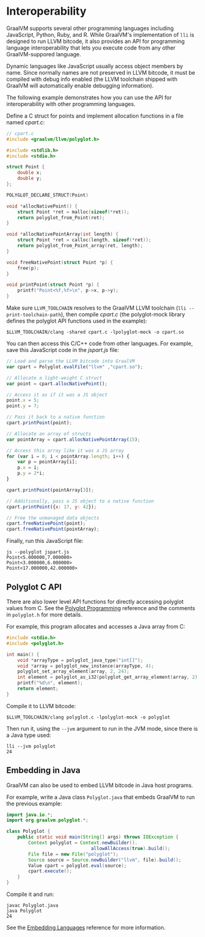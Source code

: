 # Interoperability

GraalVM supports several other programming languages including JavaScript, Python, Ruby, and R.
While GraalVM's implementation of `lli` is designed to run LLVM bitcode, it also provides an API for programming language interoperability that lets you execute code from any other GraalVM-suppored language.

Dynamic languages like JavaScript usually access object members by name. Since
normally names are not preserved in LLVM bitcode, it must be compiled with debug
info enabled (the LLVM toolchain shipped with GraalVM will automatically enable
debugging information).

The following example demonstrates how you can use the API for interoperability
with other programming languages.

Define a C struct for points and implement allocation functions in a file named _cpart.c_:

```c
// cpart.c
#include <graalvm/llvm/polyglot.h>

#include <stdlib.h>
#include <stdio.h>

struct Point {
    double x;
    double y;
};

POLYGLOT_DECLARE_STRUCT(Point)

void *allocNativePoint() {
    struct Point *ret = malloc(sizeof(*ret));
    return polyglot_from_Point(ret);
}

void *allocNativePointArray(int length) {
    struct Point *ret = calloc(length, sizeof(*ret));
    return polyglot_from_Point_array(ret, length);
}

void freeNativePoint(struct Point *p) {
    free(p);
}

void printPoint(struct Point *p) {
    printf("Point<%f,%f>\n", p->x, p->y);
}
```

Make sure `LLVM_TOOLCHAIN` resolves to the GraalVM LLVM toolchain (`lli --print-toolchain-path`),
then compile _cpart.c_  (the polyglot-mock library defines the polyglot
API functions used in the example):
```shell
$LLVM_TOOLCHAIN/clang -shared cpart.c -lpolyglot-mock -o cpart.so
```

You can then access this C/C++ code from other languages. For example, save this JavaScript code in the _jspart.js_ file:
```js
// Load and parse the LLVM bitcode into GraalVM
var cpart = Polyglot.evalFile("llvm" ,"cpart.so");

// Allocate a light-weight C struct
var point = cpart.allocNativePoint();

// Access it as if it was a JS object
point.x = 5;
point.y = 7;

// Pass it back to a native function
cpart.printPoint(point);

// Allocate an array of structs
var pointArray = cpart.allocNativePointArray(15);

// Access this array like it was a JS array
for (var i = 0; i < pointArray.length; i++) {
    var p = pointArray[i];
    p.x = i;
    p.y = 2*i;
}

cpart.printPoint(pointArray[3]);

// Additionally, pass a JS object to a native function
cpart.printPoint({x: 17, y: 42});

// Free the unmanaged data objects
cpart.freeNativePoint(point);
cpart.freeNativePoint(pointArray);
```

Finally, run this JavaScript file:
```shell
js --polyglot jspart.js
Point<5.000000,7.000000>
Point<3.000000,6.000000>
Point<17.000000,42.000000>
```

## Polyglot C API

There are also lower level API functions for directly accessing polyglot values
from C. See the [Polyglot Programming](graalvm.org/docs/reference-manual/polyglot-programming/) reference
and the comments in `polyglot.h` for more details.

For example, this program allocates and accesses a Java array from C:
```c
#include <stdio.h>
#include <polyglot.h>

int main() {
    void *arrayType = polyglot_java_type("int[]");
    void *array = polyglot_new_instance(arrayType, 4);
    polyglot_set_array_element(array, 2, 24);
    int element = polyglot_as_i32(polyglot_get_array_element(array, 2));
    printf("%d\n", element);
    return element;
}
```

Compile it to LLVM bitcode:
```shell
$LLVM_TOOLCHAIN/clang polyglot.c -lpolyglot-mock -o polyglot
```

Then run it, using the `--jvm` argument to run in the JVM mode, since there is a Java type used:
```shell
lli --jvm polyglot
24
```

## Embedding in Java

GraalVM can also be used to embed LLVM bitcode in Java host programs.

For example, write a Java class `Polyglot.java` that embeds GraalVM to
run the previous example:
```java
import java.io.*;
import org.graalvm.polyglot.*;

class Polyglot {
    public static void main(String[] args) throws IOException {
        Context polyglot = Context.newBuilder().
        		               allowAllAccess(true).build();
        File file = new File("polyglot");
        Source source = Source.newBuilder("llvm", file).build();
        Value cpart = polyglot.eval(source);
        cpart.execute();
    }
}
```

Compile it and run:
```shell
javac Polyglot.java
java Polyglot
24
```

See the [Embedding Languages](graalvm.org/docs/reference-manual/embed-languages/) reference for
more information.
